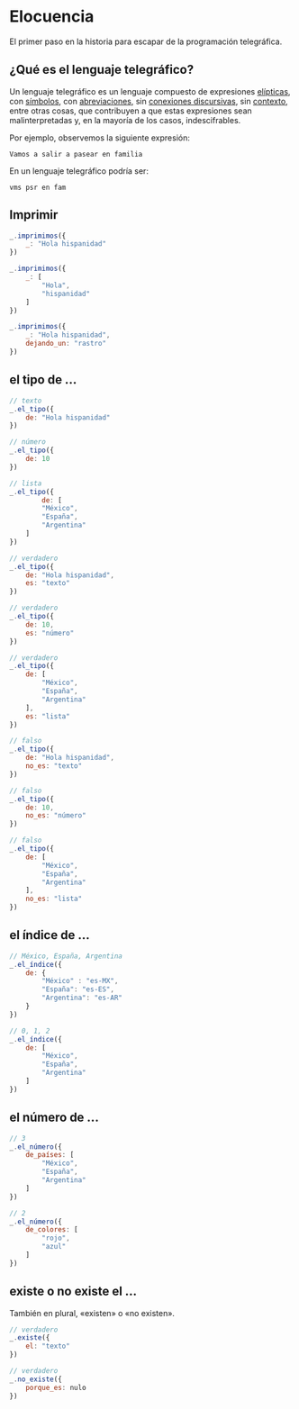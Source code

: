 # Elocuencia

El primer paso en la historia para escapar de la programación telegráfica.

## ¿Qué es el lenguaje telegráfico?

Un lenguaje telegráfico es un lenguaje compuesto de expresiones [elípticas](https://es.wikipedia.org/wiki/Elipsis_(ling%C3%BC%C3%ADstica)), con [símbolos](https://es.wikipedia.org/wiki/Anexo:S%C3%ADmbolos_matem%C3%A1ticos), con [abreviaciones](https://es.wikipedia.org/wiki/Abreviatura), sin [conexiones discursivas](https://es.wikipedia.org/wiki/Conector_(ling%C3%BC%C3%ADstica)), sin [contexto](https://es.wikipedia.org/wiki/Contexto_ling%C3%BC%C3%ADstico), entre otras cosas, que contribuyen a que estas expresiones sean malinterpretadas y, en la mayoría de los casos, indescifrables.

Por ejemplo, observemos la siguiente expresión:

```
Vamos a salir a pasear en familia
```

En un lenguaje telegráfico podría ser:

```
vms psr en fam
```

## Imprimir

```js
_.imprimimos({
    _: "Hola hispanidad"
})
```

```js
_.imprimimos({
    _: [
        "Hola",
        "hispanidad"
    ]
})
```

```js
_.imprimimos({
    _: "Hola hispanidad",
    dejando_un: "rastro"
})
```

## el tipo de ...

```js
// texto
_.el_tipo({
    de: "Hola hispanidad"
})
```

```js
// número
_.el_tipo({
    de: 10
})
```

```js
// lista
_.el_tipo({
        de: [
        "México",
        "España",
        "Argentina"
    ]
})
```

```js
// verdadero
_.el_tipo({
    de: "Hola hispanidad",
    es: "texto"
})
```

```js
// verdadero
_.el_tipo({
    de: 10,
    es: "número"
})
```

```js
// verdadero
_.el_tipo({
    de: [
        "México",
        "España",
        "Argentina"
    ],
    es: "lista"
})
```

```js
// falso
_.el_tipo({
    de: "Hola hispanidad",
    no_es: "texto"
})
```

```js
// falso
_.el_tipo({
    de: 10,
    no_es: "número"
})
```

```js
// falso
_.el_tipo({
    de: [
        "México",
        "España",
        "Argentina"
    ],
    no_es: "lista"
})
```

## el índice de ...

```js
// México, España, Argentina
_.el_índice({
    de: {
        "México" : "es-MX",
        "España": "es-ES",
        "Argentina": "es-AR"
    }
})
```

```js
// 0, 1, 2
_.el_índice({
    de: [
        "México",
        "España",
        "Argentina"
    ]
})
```

## el número de ...

```js
// 3
_.el_número({
    de_países: [
        "México",
        "España",
        "Argentina"
    ]
})
```

```js
// 2
_.el_número({
    de_colores: [
        "rojo",
        "azul"
    ]
})
```

## existe o no existe el ...

También en plural, «existen» o «no existen».

```js
// verdadero
_.existe({
    el: "texto"
})
```

```js
// verdadero
_.no_existe({
    porque_es: nulo
})
```
